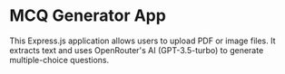 # MCQ Generator App

This Express.js application allows users to upload PDF or image files. It extracts text and uses OpenRouter's AI (GPT-3.5-turbo) to generate multiple-choice questions.

